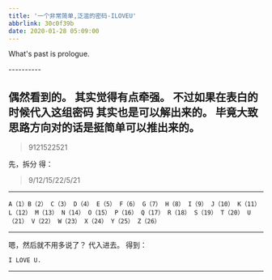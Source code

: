 ```yaml
---
title: '一个非常简单,泛滥的密码-ILOVEU'
abbrlink: 30c0f39b
date: 2020-01-28 05:09:00
---
```

What's past is prologue.

<!--more-->----------


偶然看到的。
其实觉得有点牵强。
不过如果在表白的时候代入这组密码
其实也是可以解出来的。
毕竟大致思路方向对的话是挺简单可以推出来的。
----------


> 9121522521


先，拆分
得：
> 9/12/15/22/5/21


----------


```
A（1）B（2） C（3） D（4） E（5） F（6） G（7） H（8） I（9） J（10） K（11） L（12） M（13） N（14） O（15） P（16） Q（17） R（18） S（19） T（20） U（21） V（22） W（23） X（24） Y（25） Z（26）
```


----------
嗯，然后就不用多说了？
代入进去。
得到：
```
I LOVE U.
```

<hr></hr>

